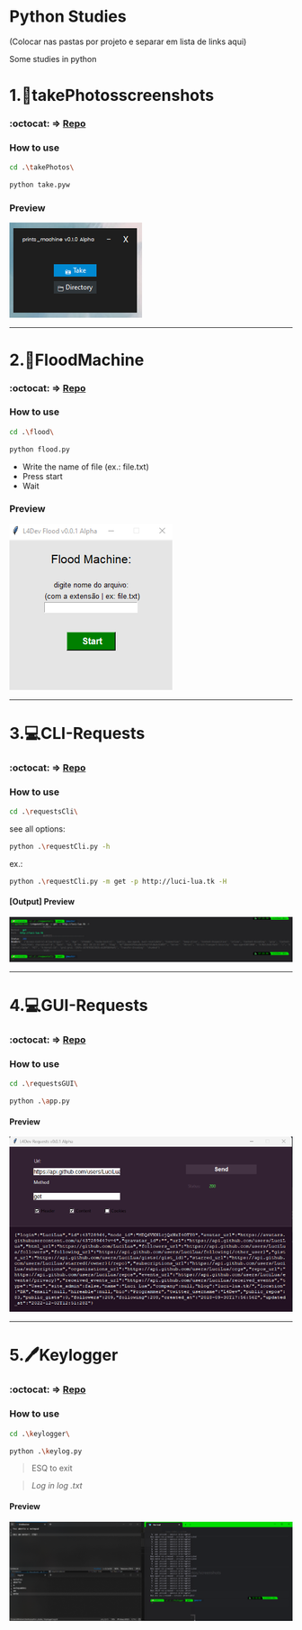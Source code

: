 # Python Studies

(Colocar nas pastas por projeto e separar em lista de links aqui)

Some studies in python

# 1.📸takePhotosscreenshots

### :octocat: => [Repo](https://github.com/LuciLua/python_studies_1/tree/master/takePhotos)

### How to use

```bash
cd .\takePhotos\
```

```bash
python take.pyw
```

### Preview

<img src="printsmachine.png"/>

--- 

# 2.💬FloodMachine

### :octocat: => [Repo](https://github.com/LuciLua/python_studies_1/tree/master/flood)

### How to use

```bash
cd .\flood\
```

```bash
python flood.py
```

- Write the name of file (ex.: file.txt)
- Press start
- Wait

### Preview

<img src="floodmachine.png"/>

---

# 3.💻CLI-Requests

### :octocat: => [Repo](https://github.com/LuciLua/python_studies_1/tree/master/requestsCli)

### How to use

```bash
cd .\requestsCli\
```

see all options: 
```bash
python .\requestCli.py -h
```

ex.: 
```bash
python .\requestCli.py -m get -p http://luci-lua.tk -H
```
#### [Output] Preview
<img src="request.png"/>

---

# 4.💻GUI-Requests

### :octocat: => [Repo](https://github.com/LuciLua/python_studies_1/tree/master/requestsGUI)

### How to use

```bash
cd .\requestsGUI\
```

```bash
python .\app.py
```

#### Preview
<img src="gui_requests.png"/>

---

# 5.🖊️Keylogger

### :octocat: => [Repo](https://github.com/LuciLua/python_studies_1/tree/master/keylogger)

### How to use

```bash
cd .\keylogger\
```

```bash
python .\keylog.py
```

> ESQ to exit

> *Log in log .txt*

#### Preview
<img src="keyloggerpreview.png"/>

